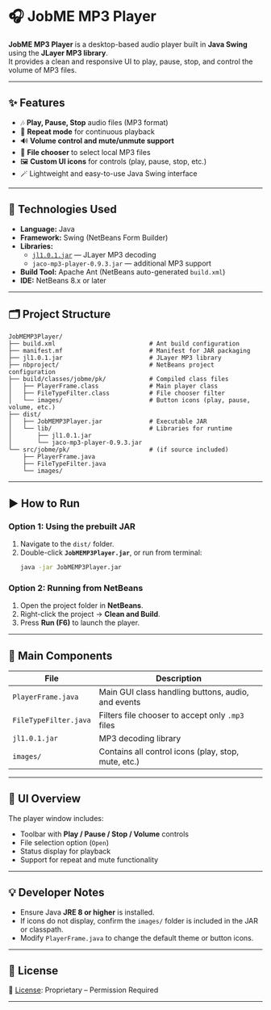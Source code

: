 # 🎧 JobME MP3 Player

**JobME MP3 Player** is a desktop-based audio player built in **Java Swing** using the **JLayer MP3 library**.  
It provides a clean and responsive UI to play, pause, stop, and control the volume of MP3 files.  

---

## ✨ Features

- 🎶 **Play, Pause, Stop** audio files (MP3 format)  
- 🔁 **Repeat mode** for continuous playback  
- 🔊 **Volume control and mute/unmute support**  
- 📂 **File chooser** to select local MP3 files  
- 🖼️ **Custom UI icons** for controls (play, pause, stop, etc.)  
- 🪄 Lightweight and easy-to-use Java Swing interface  

---

## 🧰 Technologies Used

- **Language:** Java  
- **Framework:** Swing (NetBeans Form Builder)  
- **Libraries:**  
  - [`jl1.0.1.jar`](http://www.javazoom.net/javalayer/javalayer.html) — JLayer MP3 decoding  
  - `jaco-mp3-player-0.9.3.jar` — additional MP3 support  
- **Build Tool:** Apache Ant (NetBeans auto-generated `build.xml`)  
- **IDE:** NetBeans 8.x or later  

---

## 🗂️ Project Structure

```
JobMEMP3Player/
├── build.xml                          # Ant build configuration
├── manifest.mf                        # Manifest for JAR packaging
├── jl1.0.1.jar                        # JLayer MP3 library
├── nbproject/                         # NetBeans project configuration
├── build/classes/jobme/pk/            # Compiled class files
│   ├── PlayerFrame.class              # Main player class
│   ├── FileTypeFilter.class           # File chooser filter
│   └── images/                        # Button icons (play, pause, volume, etc.)
├── dist/
│   ├── JobMEMP3Player.jar             # Executable JAR
│   └── lib/                           # Libraries for runtime
│       ├── jl1.0.1.jar
│       └── jaco-mp3-player-0.9.3.jar
└── src/jobme/pk/                      # (if source included)
    ├── PlayerFrame.java
    ├── FileTypeFilter.java
    └── images/
```

---

## ▶️ How to Run

### Option 1: Using the prebuilt JAR  
1. Navigate to the `dist/` folder.  
2. Double-click **`JobMEMP3Player.jar`**, or run from terminal:  
   ```bash
   java -jar JobMEMP3Player.jar
   ```

### Option 2: Running from NetBeans  
1. Open the project folder in **NetBeans**.  
2. Right-click the project → **Clean and Build**.  
3. Press **Run (F6)** to launch the player.  

---

## 🧩 Main Components

| File | Description |
|------|--------------|
| `PlayerFrame.java` | Main GUI class handling buttons, audio, and events |
| `FileTypeFilter.java` | Filters file chooser to accept only `.mp3` files |
| `jl1.0.1.jar` | MP3 decoding library |
| `images/` | Contains all control icons (play, stop, mute, etc.) |

---

## 🎨 UI Overview

The player window includes:  
- Toolbar with **Play / Pause / Stop / Volume** controls  
- File selection option (`Open`)  
- Status display for playback  
- Support for repeat and mute functionality  

---

## 💡 Developer Notes

- Ensure Java **JRE 8 or higher** is installed.  
- If icons do not display, confirm the `images/` folder is included in the JAR or classpath.  
- Modify `PlayerFrame.java` to change the default theme or button icons.  

---

## 📄 License

📄 [License](./LICENSE.md): Proprietary – Permission Required

---

